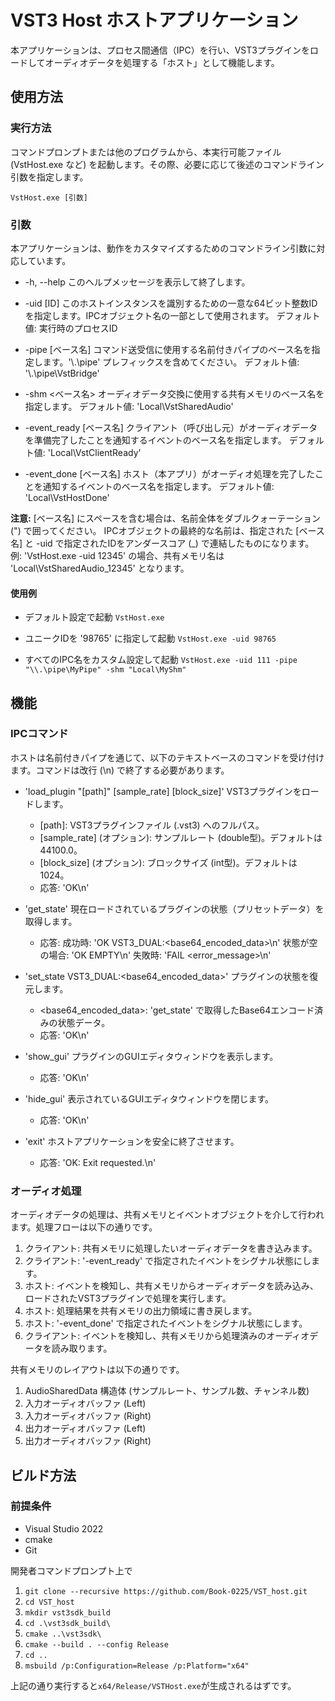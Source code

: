 # VST3 Host ホストアプリケーション

本アプリケーションは、プロセス間通信（IPC）を行い、VST3プラグインをロードしてオーディオデータを処理する「ホスト」として機能します。

## 使用方法

### 実行方法

コマンドプロンプトまたは他のプログラムから、本実行可能ファイル (VstHost.exe など) を起動します。その際、必要に応じて後述のコマンドライン引数を指定します。

```VstHost.exe [引数]```

### 引数

本アプリケーションは、動作をカスタマイズするためのコマンドライン引数に対応しています。

- -h, --help
  このヘルプメッセージを表示して終了します。

- -uid [ID]
  このホストインスタンスを識別するための一意な64ビット整数IDを指定します。IPCオブジェクト名の一部として使用されます。
  デフォルト値: 実行時のプロセスID

- -pipe [ベース名]
  コマンド送受信に使用する名前付きパイプのベース名を指定します。'\\.\pipe\' プレフィックスを含めてください。
  デフォルト値: '\\.\pipe\VstBridge'

- -shm <ベース名>
  オーディオデータ交換に使用する共有メモリのベース名を指定します。
  デフォルト値: 'Local\VstSharedAudio'

- -event_ready [ベース名]
  クライアント（呼び出し元）がオーディオデータを準備完了したことを通知するイベントのベース名を指定します。
  デフォルト値: 'Local\VstClientReady'

- -event_done [ベース名]
  ホスト（本アプリ）がオーディオ処理を完了したことを通知するイベントのベース名を指定します。
  デフォルト値: 'Local\VstHostDone'

**注意:**
[ベース名] にスペースを含む場合は、名前全体をダブルクォーテーション (") で囲ってください。
IPCオブジェクトの最終的な名前は、指定された [ベース名] と -uid で指定されたIDをアンダースコア (_) で連結したものになります。
例: 'VstHost.exe -uid 12345' の場合、共有メモリ名は 'Local\VstSharedAudio_12345' となります。

#### 使用例

- デフォルト設定で起動
```VstHost.exe```

- ユニークIDを '98765' に指定して起動
```VstHost.exe -uid 98765```

- すべてのIPC名をカスタム設定して起動
```VstHost.exe -uid 111 -pipe "\\.\pipe\MyPipe" -shm "Local\MyShm"```

## 機能

### IPCコマンド

ホストは名前付きパイプを通じて、以下のテキストベースのコマンドを受け付けます。コマンドは改行 (\n) で終了する必要があります。

- 'load_plugin "[path]" [sample_rate] [block_size]'
  VST3プラグインをロードします。
  - [path]: VST3プラグインファイル (.vst3) へのフルパス。
  - [sample_rate] (オプション): サンプルレート (double型)。デフォルトは 44100.0。
  - [block_size] (オプション): ブロックサイズ (int型)。デフォルトは 1024。
  - 応答: 'OK\n'

- 'get_state'
  現在ロードされているプラグインの状態（プリセットデータ）を取得します。
  - 応答:
    成功時: 'OK VST3_DUAL:<base64_encoded_data>\n'
    状態が空の場合: 'OK EMPTY\n'
    失敗時: 'FAIL <error_message>\n'

- 'set_state VST3_DUAL:<base64_encoded_data>'
  プラグインの状態を復元します。
  - <base64_encoded_data>: 'get_state' で取得したBase64エンコード済みの状態データ。
  - 応答: 'OK\n'

- 'show_gui'
  プラグインのGUIエディタウィンドウを表示します。
  - 応答: 'OK\n'

- 'hide_gui'
  表示されているGUIエディタウィンドウを閉じます。
  - 応答: 'OK\n'

- 'exit'
  ホストアプリケーションを安全に終了させます。
  - 応答: 'OK: Exit requested.\n'

### オーディオ処理

オーディオデータの処理は、共有メモリとイベントオブジェクトを介して行われます。処理フローは以下の通りです。

1. クライアント: 共有メモリに処理したいオーディオデータを書き込みます。
2. クライアント: '-event_ready' で指定されたイベントをシグナル状態にします。
3. ホスト: イベントを検知し、共有メモリからオーディオデータを読み込み、ロードされたVST3プラグインで処理を実行します。
4. ホスト: 処理結果を共有メモリの出力領域に書き戻します。
5. ホスト: '-event_done' で指定されたイベントをシグナル状態にします。
6. クライアント: イベントを検知し、共有メモリから処理済みのオーディオデータを読み取ります。

共有メモリのレイアウトは以下の通りです。

1. AudioSharedData 構造体 (サンプルレート、サンプル数、チャンネル数)
2. 入力オーディオバッファ (Left)
3. 入力オーディオバッファ (Right)
4. 出力オーディオバッファ (Left)
5. 出力オーディオバッファ (Right)

## ビルド方法

### 前提条件

- Visual Studio 2022
- cmake
- Git

開発者コマンドプロンプト上で

1. ```git clone --recursive https://github.com/Book-0225/VST_host.git```
2. ```cd VST_host```
3. ```mkdir vst3sdk_build```
4. ```cd .\vst3sdk_build\```
5. ```cmake ..\vst3sdk\```
6. ```cmake --build . --config Release```
7. ```cd ..```
8. ```msbuild /p:Configuration=Release /p:Platform="x64"```

上記の通り実行すると```x64/Release/VSTHost.exe```が生成されるはずです。
